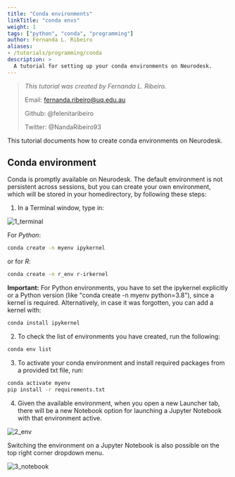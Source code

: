 ```yaml
---
title: "Conda environments"
linkTitle: "conda envs"
weight: 1
tags: ["python", "conda", "programming"]
author: Fernanda L. Ribeiro
aliases:
- /tutorials/programming/conda
description: > 
  A tutorial for setting up your conda environments on Neurodesk.
---
```



> _This tutorial was created by Fernanda L. Ribeiro._ 
>
> Email: fernanda.ribeiro@uq.edu.au
>
> Github: @felenitaribeiro
>
> Twitter: @NandaRibeiro93
>
<!-- Fill in your personal details above so that we can credit the tutorial to you. Feel free to add any additional contact details i.e. website, or remove those that are irrelevant -->

This tutorial documents how to create conda environments on Neurodesk. 

## Conda environment

Conda is promptly available on Neurodesk. The default environment is not persistent across sessions, but you can create your own environment, which will be stored in your homedirectory, by following these steps:

1. In a Terminal window, type in:

![1_terminal](/conda/1_terminal.png '1_terminal')

For *Python*:
```bash
conda create -n myenv ipykernel
```
or for *R*:
```bash
conda create -n r_env r-irkernel
```

**Important:** For Python environments, you have to set the ipykernel explicitly or a Python version (like "conda create -n myenv python=3.8"), since a kernel is required. Alternatively, in case it was forgotten, you can add a kernel with:

```bash
conda install ipykernel
```

2. To check the list of environments you have created, run the following:

```bash
conda env list
```

3. To activate your conda environment and install required packages from a provided txt file, run:

```bash
conda activate myenv
pip install -r requirements.txt
```

4. Given the available environment, when you open a new Launcher tab, there will be a new Notebook option for launching a Jupyter Notebook with that environment active. 

![2_env](/conda/2_env.png '2_env')

Switching the environment on a Jupyter Notebook is also possible on the top right corner dropdown menu.

![3_notebook](/conda/3_notebook.png '3_notebook')